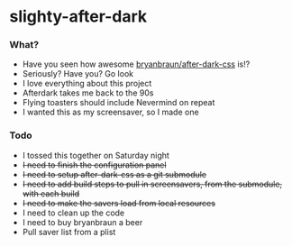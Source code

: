 slighty-after-dark
==================

### What?

* Have you seen how awesome [bryanbraun/after-dark-css](https://github.com/bryanbraun/after-dark-css) is!?
* Seriously? Have you? Go look
* I love everything about this project
* Afterdark takes me back to the 90s
* Flying toasters should include Nevermind on repeat
* I wanted this as my screensaver, so I made one

### Todo

* I tossed this together on Saturday night
* ~~I need to finish the configuration panel~~
* ~~I need to setup after-dark-css as a git submodule~~
* ~~I need to add build steps to pull in screensavers, from the submodule, with each build~~
* ~~I need to make the savers load from local resources~~
* I need to clean up the code
* I need to buy bryanbraun a beer
* Pull saver list from a plist



